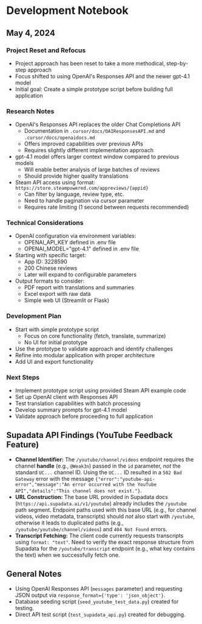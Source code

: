 # Development Notebook

## May 4, 2024

### Project Reset and Refocus
- Project approach has been reset to take a more methodical, step-by-step approach
- Focus shifted to using OpenAI's Responses API and the newer gpt-4.1 model
- Initial goal: Create a simple prototype script before building full application

### Research Notes
- OpenAI's Responses API replaces the older Chat Completions API
  - Documentation in `.cursor/docs/OAIResponsesAPI.md` and `.cursor/docs/openaidocs.md`
  - Offers improved capabilities over previous APIs
  - Requires slightly different implementation approach
- gpt-4.1 model offers larger context window compared to previous models
  - Will enable better analysis of large batches of reviews
  - Should provide higher quality translations
- Steam API access using format: `https://store.steampowered.com/appreviews/{appid}`
  - Can filter by language, review type, etc.
  - Need to handle pagination via cursor parameter
  - Requires rate limiting (1 second between requests recommended)

### Technical Considerations
- OpenAI configuration via environment variables:
  - OPENAI_API_KEY defined in .env file
  - OPENAI_MODEL="gpt-4.1" defined in .env file
- Starting with specific target:
  - App ID: 3228590
  - 200 Chinese reviews
  - Later will expand to configurable parameters
- Output formats to consider:
  - PDF report with translations and summaries
  - Excel export with raw data
  - Simple web UI (Streamlit or Flask)

### Development Plan
- Start with simple prototype script
  - Focus on core functionality (fetch, translate, summarize)
  - No UI for initial prototype
- Use the prototype to validate approach and identify challenges
- Refine into modular application with proper architecture
- Add UI and export functionality

### Next Steps
- Implement prototype script using provided Steam API example code
- Set up OpenAI client with Responses API
- Test translation capabilities with batch processing
- Develop summary prompts for gpt-4.1 model
- Validate approach before proceeding to full application

## Supadata API Findings (YouTube Feedback Feature)

*   **Channel Identifier:** The `/youtube/channel/videos` endpoint requires the channel **handle** (e.g., `@Weak3n`) passed in the `id` parameter, *not* the standard `UC...` channel ID. Using the `UC...` ID resulted in a `502 Bad Gateway` error with the message `{"error":"youtube-api-error","message":"An error occurred with the YouTube API","details":"This channel does not exist."}`.
*   **URL Construction:** The base URL provided in Supadata docs (`https://api.supadata.ai/v1/youtube`) already includes the `/youtube` path segment. Endpoint paths used with this base URL (e.g., for channel videos, video metadata, transcripts) should *not* also start with `/youtube`, otherwise it leads to duplicated paths (e.g., `/youtube/youtube/channel/videos`) and `404 Not Found` errors.
*   **Transcript Fetching:** The client code currently requests transcripts using `format: "text"`. Need to verify the exact response structure from Supadata for the `/youtube/transcript` endpoint (e.g., what key contains the text) when we successfully fetch one.

## General Notes
*   Using OpenAI Responses API (`messages` parameter) and requesting JSON output via `response_format={'type': 'json_object'}`.
*   Database seeding script (`seed_youtube_test_data.py`) created for testing.
*   Direct API test script (`test_supadata_api.py`) created for debugging. 